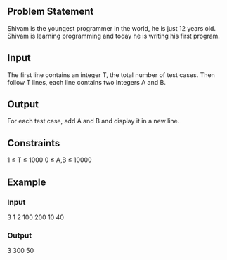 ## Problem Statement

Shivam is the youngest programmer in the world, he is just 12 years old. Shivam is learning programming and today he is writing his first program. 

## Input
The first line contains an integer T, the total number of test cases. Then follow T lines, each line contains two Integers A and B.

## Output
For each test case, add A and B and display it in a new line.

## Constraints
1 ≤ T ≤ 1000
0 ≤ A,B ≤ 10000

## Example

### Input
3 
1 2
100 200
10 40

### Output
3
300
50
